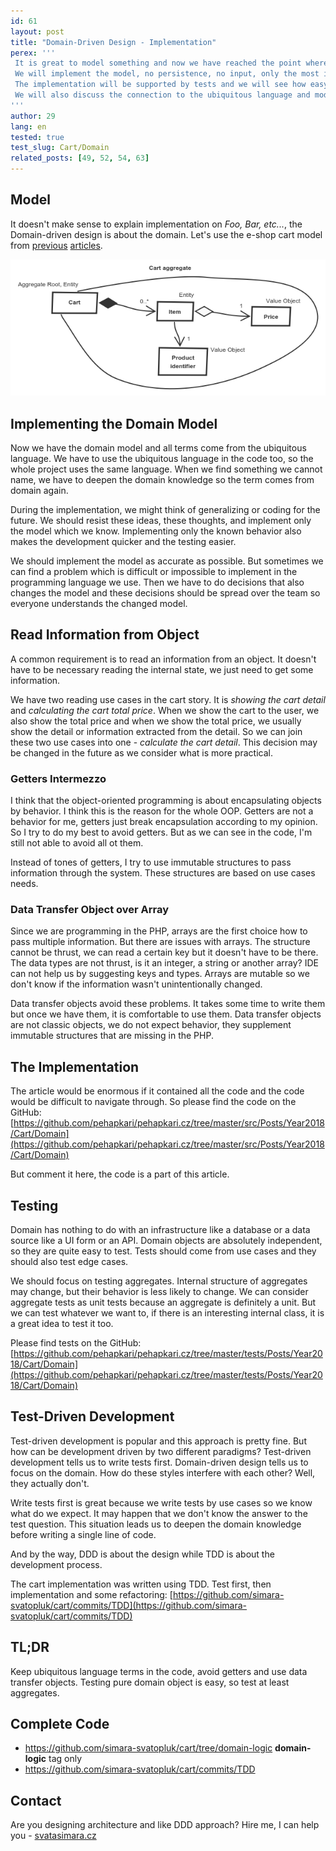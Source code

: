 ```yaml
---
id: 61
layout: post
title: "Domain-Driven Design - Implementation"
perex: '''
 It is great to model something and now we have reached the point where we turn the model into the code.
 We will implement the model, no persistence, no input, only the most important part - the domain model.
 The implementation will be supported by tests and we will see how easy it is to test domain objects.
 We will also discuss the connection to the ubiquitous language and model and practical aspect of object encapsulation.
'''
author: 29
lang: en
tested: true
test_slug: Cart/Domain
related_posts: [49, 52, 54, 63]
---
```


## Model

It doesn't make sense to explain implementation on *Foo, Bar, etc...*, the Domain-driven design is about the domain.
Let's use the e-shop cart model from [previous](/blog/2017/12/16/domain-driven-design-model/) [articles](/blog/2018/01/06/domain-driven-design-simplify-object-model/).

![cart aggregate](/assets/images/posts/2018/ddd-implementation/cart_aggregate.png)

## Implementing the Domain Model

Now we have the domain model and all terms come from the ubiquitous language.
We have to use the ubiquitous language in the code too, so the whole project uses the same language.
When we find something we cannot name, we have to deepen the domain knowledge so the term comes from domain again.

During the implementation, we might think of generalizing or coding for the future.
We should resist these ideas, these thoughts, and implement only the model which we know.
Implementing only the known behavior also makes the development quicker and the testing easier.

We should implement the model as accurate as possible.
But sometimes we can find a problem which is difficult or impossible to implement in the programming language we use.
Then we have to do decisions that also changes the model and these decisions should be spread over the team so everyone understands the changed model.

## Read Information from Object

A common requirement is to read an information from an object.
It doesn't have to be necessary reading the internal state, we just need to get some information.

We have two reading use cases in the cart story.
It is *showing the cart detail* and *calculating the cart total price*.
When we show the cart to the user, we also show the total price and when we show the total price, we usually show the detail or information extracted from the detail.
So we can join these two use cases into one - *calculate the cart detail*.
This decision may be changed in the future as we consider what is more practical.

### Getters Intermezzo

I think that the object-oriented programming is about encapsulating objects by behavior.
I think this is the reason for the whole OOP.
Getters are not a behavior for me, getters just break encapsulation according to my opinion.
So I try to do my best to avoid getters.
But as we can see in the code, I'm still not able to avoid all ot them.

Instead of tones of getters, I try to use immutable structures to pass information through the system.
These structures are based on use cases needs.

### Data Transfer Object over Array

Since we are programming in the PHP, arrays are the first choice how to pass multiple information.
But there are issues with arrays.
The structure cannot be thrust, we can read a certain key but it doesn't have to be there.
The data types are not thrust, is it an integer, a string or another array? IDE can not help us by suggesting keys and types.
Arrays are mutable so we don't know if the information wasn't unintentionally changed.

Data transfer objects avoid these problems.
It takes some time to write them but once we have them, it is comfortable to use them.
Data transfer objects are not classic objects, we do not expect behavior, they supplement immutable structures that are missing in the PHP.

## The Implementation

The article would be enormous if it contained all the code and the code would be difficult to navigate through.
So please find the code on the GitHub:
[https://github.com/pehapkari/pehapkari.cz/tree/master/src/Posts/Year2018/Cart/Domain](https://github.com/pehapkari/pehapkari.cz/tree/master/src/Posts/Year2018/Cart/Domain)

But comment it here, the code is a part of this article.

## Testing

Domain has nothing to do with an infrastructure like a database or a data source like a UI form or an API.
Domain objects are absolutely independent, so they are quite easy to test.
Tests should come from use cases and they should also test edge cases.

We should focus on testing aggregates.
Internal structure of aggregates may change, but their behavior is less likely to change.
We can consider aggregate tests as unit tests because an aggregate is definitely a unit.
But we can test whatever we want to, if there is an interesting internal class, it is a great idea to test it too.

Please find tests on the GitHub:
[https://github.com/pehapkari/pehapkari.cz/tree/master/tests/Posts/Year2018/Cart/Domain](https://github.com/pehapkari/pehapkari.cz/tree/master/tests/Posts/Year2018/Cart/Domain)

## Test-Driven Development

Test-driven development is popular and this approach is pretty fine.
But how can be development driven by two different paradigms? Test-driven development tells us to write tests first.
Domain-driven design tells us to focus on the domain.
How do these styles interfere with each other? Well, they actually don't.

Write tests first is great because we write tests by use cases so we know what do we expect.
It may happen that we don't know the answer to the test question.
This situation leads us to deepen the domain knowledge before writing a single line of code.

And by the way, DDD is about the design while TDD is about the development process.

The cart implementation was written using TDD.
Test first, then implementation and some refactoring:
[https://github.com/simara-svatopluk/cart/commits/TDD](https://github.com/simara-svatopluk/cart/commits/TDD)

## TL;DR

Keep ubiquitous language terms in the code, avoid getters and use data transfer objects.
Testing pure domain object is easy, so test at least aggregates.

## Complete Code

* https://github.com/simara-svatopluk/cart/tree/domain-logic **domain-logic** tag only
* https://github.com/simara-svatopluk/cart/commits/TDD

## Contact

Are you designing architecture and like DDD approach? Hire me, I can help you - [svatasimara.cz](http://svatasimara.cz/)

